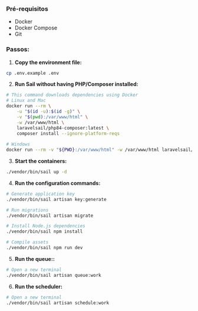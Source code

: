### Pré-requisitos
- Docker
- Docker Compose
- Git

### Passos:
1. **Copy the environment file:**
``` bash
cp .env.example .env
```
2. **Run Sail without having PHP/Composer installed:**
``` bash
# This command downloads dependencies using Docker
# Linux and Mac
docker run --rm \
    -u "$(id -u):$(id -g)" \
    -v "$(pwd):/var/www/html" \
    -w /var/www/html \
    laravelsail/php84-composer:latest \
    composer install --ignore-platform-reqs
    
# Windows
docker run --rm -v "${PWD}:/var/www/html" -w /var/www/html laravelsail/php84-composer:latest composer install --ignore-platform-reqs
```
3. **Start the containers:**
``` bash
./vendor/bin/sail up -d
```
4. **Run the configuration commands:**
``` bash
# Generate application key
./vendor/bin/sail artisan key:generate

# Run migrations
./vendor/bin/sail artisan migrate

# Install Node.js dependencies
./vendor/bin/sail npm install

# Compile assets
./vendor/bin/sail npm run dev
```
5. **Run the queue::**
``` bash
# Open a new terminal
./vendor/bin/sail artisan queue:work
```
6. **Run the scheduler:**
``` bash
# Open a new terminal
./vendor/bin/sail artisan schedule:work
```
